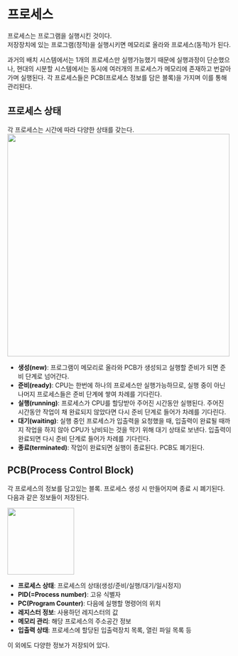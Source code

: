 # 프로세스
프로세스는 프로그램을 실행시킨 것이다.  
저장장치에 있는 프로그램(정적)을 실행시키면 메모리로 올라와 프로세스(동적)가 된다.  

과거의 배치 시스템에서는 1개의 프로세스만 실행가능했기 때문에 실행과정이 단순했으나, 현대의 시분할 시스템에서는 동시에 여러개의 프로세스가 메모리에 존재하고 번갈아가며 실행된다.
각 프로세스들은 PCB(프로세스 정보를 담은 블록)을 가지며 이를 통해 관리된다.  

## 프로세스 상태
각 프로세스는 시간에 따라 다양한 상태를 갖는다.  
<img src="https://user-images.githubusercontent.com/46877318/99266066-b9dcdf00-2865-11eb-9604-56a5457a6e77.PNG" width=500>
- **생성(new)**: 프로그램이 메모리로 올라와 PCB가 생성되고 실행할 준비가 되면 준비 단계로 넘어간다.
- **준비(ready)**: CPU는 한번에 하나의 프로세스만 실행가능하므로, 실행 중이 아닌 나머지 프로세스들은 준비 단계에 쌓여 차례를 기다린다.
- **실행(running)**: 프로세스가 CPU를 할당받아 주어진 시간동안 실행된다. 주어진 시간동안 작업이 채 완료되지 않았다면 다시 준비 단계로 들어가 차례를 기다린다.
- **대기(waiting)**: 실행 중인 프로세스가 입출력을 요청했을 때, 입출력이 완료될 때까지 작업을 하지 않아 CPU가 낭비되는 것을 막기 위해 대기 상태로 보낸다.
입출력이 완료되면 다시 준비 단계로 들어가 차례를 기다린다.
- **종료(terminated)**: 작업이 완료되면 실행이 종료된다. PCB도 폐기된다.

## PCB(Process Control Block)
각 프로세스의 정보를 담고있는 블록. 프로세스 생성 시 만들어지며 종료 시 폐기된다.  
다음과 같은 정보들이 저장된다.  

<img src="https://user-images.githubusercontent.com/46877318/99267070-cf9ed400-2866-11eb-986c-cdbf07879c70.PNG" width=150>

- **프로세스 상태**: 프로세스의 상태(생성/준비/실행/대기/일시정지)
- **PID(=Process number)**: 고유 식별자
- **PC(Program Counter)**: 다음에 실행할 명령어의 위치
- **레지스터 정보**: 사용하던 레지스터의 값
- **메모리 관리**: 해당 프로세스의 주소공간 정보
- **입출력 상태**: 프로세스에 할당된 입출력장치 목록, 열린 파일 목록 등

이 외에도 다양한 정보가 저장되어 있다.
